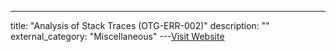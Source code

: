 ---
title: "Analysis of Stack Traces (OTG-ERR-002)"
description: ""
external_category: "Miscellaneous"
---[Visit Website](https://github.com/Voorivex/pentest-guide/tree/master/Information-Leakag)


